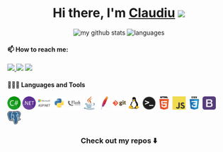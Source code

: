 <div align="center">
   <h1>Hi there, I'm <a href="https://github.com/cdne/">Claudiu</a> <img src="https://media.giphy.com/media/hvRJCLFzcasrR4ia7z/giphy.gif" width="35px"> </h1> </div>
<p align="center">
<img src="https://github-readme-stats.vercel.app/api?username=cdne&show_icons=true&theme=blue" alt="my github stats" width="420"/>&nbsp;<img src="https://github-readme-stats.vercel.app/api/top-langs/?username=cdne&layout=compact&theme=blue" alt="languages" height="165">
</p>
 
 ####  📫 How to reach me:
  <a href="mailto:cduneata@gmail.com"> <img src="https://img.icons8.com/fluent/48/000000/gmail.png" width="3%"/> </a>
  [<img src="https://github.com/sciencepal/sciencepal/blob/master/assets/discord-round.svg" width="3%"/>](https://discord.gg/964gpH)
  [<img src="https://upload.wikimedia.org/wikipedia/commons/8/83/Steam_icon_logo.svg" width="3%"/>](https://steamcommunity.com/profiles/76561198022214003/)

  #### 👨🏻‍💻 Languages and Tools <br />
  <code><img height="30" src="https://raw.githubusercontent.com/github/explore/80688e429a7d4ef2fca1e82350fe8e3517d3494d/topics/csharp/csharp.png"></code>
  <code><img height="30" src="https://raw.githubusercontent.com/github/explore/93d8a67084f94b2a444e510199a6e7622e5b09a3/topics/dotnet/dotnet.png"></code>
  <code><img height="30" src="https://raw.githubusercontent.com/github/explore/80688e429a7d4ef2fca1e82350fe8e3517d3494d/topics/aspnet/aspnet.png"></code>
  <code><img height="30" src="https://raw.githubusercontent.com/github/explore/80688e429a7d4ef2fca1e82350fe8e3517d3494d/topics/python/python.png"></code>
  <code><img height="30" src="https://raw.githubusercontent.com/github/explore/80688e429a7d4ef2fca1e82350fe8e3517d3494d/topics/flask/flask.png"></code>
  <code><img height="30" src="https://raw.githubusercontent.com/github/explore/80688e429a7d4ef2fca1e82350fe8e3517d3494d/topics/java/java.png"></code>
  <code><img height="30" src="https://raw.githubusercontent.com/github/explore/80688e429a7d4ef2fca1e82350fe8e3517d3494d/topics/maven/maven.png"></code>
  <code><img height="30" src="https://raw.githubusercontent.com/github/explore/80688e429a7d4ef2fca1e82350fe8e3517d3494d/topics/git/git.png"></code>
  <code><img height="30" src="https://raw.githubusercontent.com/github/explore/80688e429a7d4ef2fca1e82350fe8e3517d3494d/topics/linux/linux.png"></code>
  <code><img height="30" src="https://raw.githubusercontent.com/github/explore/d92924b1d925bb134e308bd29c9de6c302ed3beb/topics/terminal/terminal.png"></code>
  <code><img height="30" src="https://raw.githubusercontent.com/github/explore/80688e429a7d4ef2fca1e82350fe8e3517d3494d/topics/html/html.png"></code>
  <code><img height="30" src="https://raw.githubusercontent.com/github/explore/80688e429a7d4ef2fca1e82350fe8e3517d3494d/topics/javascript/javascript.png"></code>
  <code><img height="30" src="https://raw.githubusercontent.com/github/explore/80688e429a7d4ef2fca1e82350fe8e3517d3494d/topics/css/css.png"></code>
  <code><img height="30" src="https://raw.githubusercontent.com/github/explore/80688e429a7d4ef2fca1e82350fe8e3517d3494d/topics/bootstrap/bootstrap.png"></code>
  <code><img height="30" src="https://raw.githubusercontent.com/github/explore/80688e429a7d4ef2fca1e82350fe8e3517d3494d/topics/postgresql/postgresql.png"></code>
 <br />
 <h3 align="center">Check out my repos ⬇️ </h3>

